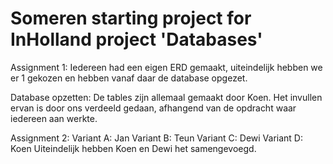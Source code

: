 # Someren starting project for InHolland project 'Databases'

Assignment 1:
Iedereen had een eigen ERD gemaakt, uiteindelijk hebben we er 1 gekozen en hebben vanaf daar de database opgezet.

Database opzetten:
De tables zijn allemaal gemaakt door Koen.
Het invullen ervan is door ons verdeeld gedaan, afhangend van de opdracht waar iedereen aan werkte.

Assignment 2:
Variant A: Jan
Variant B: Teun
Variant C: Dewi
Variant D: Koen
Uiteindelijk hebben Koen en Dewi het samengevoegd.